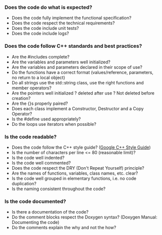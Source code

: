 ### Does the code do what is expected?

- Does the code fully implement the functional specification?
- Does the code respect the technical requirements?
- Does the code include unit tests?
- Does the code include logs?

### Does the code follow C++ standards and best practices?

- Are the #includes complete?
- Are the variables and parameters well initialized? 
- Are the variables and parameters declared in their scope of use?
- Do the functions have a correct format (values/reference, parameters, no return to a local object)
- Do all strings use the std::string class, use the right functions and member operators?
- Are the pointers well initialized ? deleted after use ? Not deleted before creation?
- Are the {}s properly paired?
- Does each class implement a Constructor, Destructor and a Copy Operator?
- Is the #define used appropriately?
- Do the loops use iterators when possible?

### Is the code readable?

- Does the code follow the C++ style guide? ([Google C++ Style Guide](https://google.github.io/styleguide/cppguide.html))
- Is the number of characters per line <= 80 (reasonable limit)?
- Is the code well indented?
- Is the code well commented?
- Does the code respect the DRY (Don't Repeat Yourself) principle?
- Are the names of functions, variables, class names, etc. clear?
- Is the code well grouped in elementary functions, i.e. no code duplication?
- Is the naming consistent throughout the code?

### Is the code documented?

- Is there a documentation of the code?
- Do the comment blocks respect the Doxygen syntax? (Doxygen Manual: Documenting the code)
- Do the comments explain the why and not the how?
